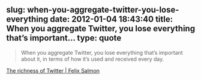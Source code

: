 slug: when-you-aggregate-twitter-you-lose-everything
date: 2012-01-04 18:43:40
title: When you aggregate Twitter, you lose everything that’s important...
type: quote
---

> When you aggregate Twitter, you lose everything that’s important about it, in terms of how it’s used and received every day.

[The richness of Twitter | Felix Salmon](http://blogs.reuters.com/felix-salmon/2012/01/04/the-richness-of-twitter/)
